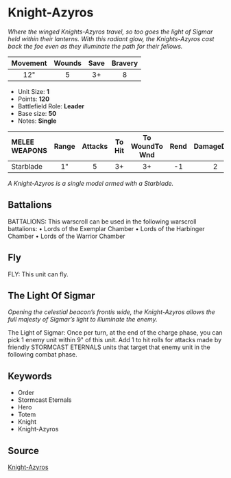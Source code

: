 # Knight-Azyros

_Where the winged Knights-Azyros travel, so too goes the light of Sigmar held within their lanterns. With this radiant glow, the Knights-Azyros cast back the foe even as they illuminate the path for their fellows._


| Movement | Wounds | Save | Bravery |
|:--------:|:------:|:----:|:-------:|
| 12" | 5 | 3+ | 8 |

* Unit Size: **1**
* Points: **120**
* Battlefield Role: **Leader**
* Base size: **50**
* Notes: **Single**

| MELEE WEAPONS | Range | Attacks | To Hit | To WoundTo Wnd | Rend | DamageDmg |
|:---|:--:|:--:|:--:|:--:|:--:|:--:|
| Starblade | 1" | 5 | 3+ | 3+ | -1 | 2 |


_A Knight-Azyros is a single model armed with a Starblade._

## Battalions

BATTALIONS: This warscroll can be used in the following warscroll battalions: • Lords of the Exemplar Chamber • Lords of the Harbinger Chamber • Lords of the Warrior Chamber

## Fly

FLY: This unit can fly.

## The Light Of Sigmar

_Opening the celestial beacon’s frontis wide, the Knight-Azyros allows the full majesty of Sigmar’s light to illuminate the enemy._

The Light of Sigmar: Once per turn, at the end of the charge phase, you can pick 1 enemy unit within 9" of this unit. Add 1 to hit rolls for attacks made by friendly STORMCAST ETERNALS units that target that enemy unit in the following combat phase.

## Keywords

* Order
* Stormcast Eternals
* Hero
* Totem
* Knight
* Knight-Azyros


## Source

[Knight-Azyros](https://wahapedia.ru/aos3/factions/stormcast-eternals/Knight-Azyros)
